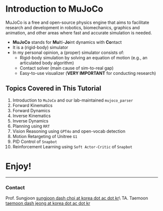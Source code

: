 # Introduction to MuJoCo

MuJoCo is a free and open-source physics engine that aims to facilitate research and development in robotics, biomechanics, graphics and animation, and other areas where fast and accurate simulation is needed.

- **MuJoCo** stands for **Mu**lti-**Jo**int dynamics with **Co**ntact
- It is a (rigid-body) simulator
- In my personal opinion, a (proper) simulator consists of:
    - Rigid-body simulation by solving an equation of motion (e.g., an articulated body algorithm)
    - Contact solver (main cause of sim-to-real gap)
    - Easy-to-use visualizer (**VERY IMPORTANT** for conducting research)

## Topics Covered in This Tutorial

1. Introduction to `MuJoCo` and our lab-maintained `mujoco_parser`
2. Forward Kinematics
3. Forward Dynamics
4. Inverse Kinematics
5. Inverse Dynamics
6. Planning using `RRT`
7. Vision Reasoning using `GPT4o` and open-vocab detection
8. Motion Retargeting of Unitree `G1`
9. PID Control of `Snapbot`
10. Reinforcement Learning using `Soft Actor-Critic` of `Snapbot`

# Enjoy!

---

### Contact
Prof. Sungjoon [sungjoon dash choi at korea dot ac dot kr](mailto:sungjoon-choi@korea.ac.kr)\\
TA. Taemoon [taemoon dash jeong at korea dot ac dot kr](mailto:taemoon-jeong@korea.ac.kr)

